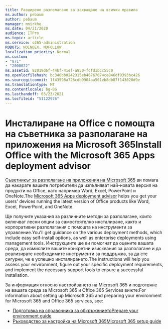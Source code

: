 ```yaml
---
title: Разширено разполагане за захващане на всички правила
ms.author: pebaum
author: pebaum
manager: mnirkhe
ms.date: 04/21/2020
audience: ITPro
ms.topic: article
ms.service: o365-administration
ROBOTS: NOINDEX, NOFOLLOW
localization_priority: Normal
ms.custom:
- "871"
- "2000022"
ms.assetid: 82019d6f-44bf-41ef-a950-fcfd1bcc55c0
ms.openlocfilehash: bc340bb0242315eb46767074ce846df9393bc426
ms.sourcegitcommit: 1f43598a726cdb9904aa501eb8db87f143020d9e
ms.translationtype: MT
ms.contentlocale: bg-BG
ms.lasthandoff: 03/23/2021
ms.locfileid: "51122976"
---
```

# <a name="install-office-with-the-microsoft-365-apps-deployment-advisor"></a><span data-ttu-id="c233c-102">Инсталиране на Office с помощта на съветника за разполагане на приложения на Microsoft 365</span><span class="sxs-lookup"><span data-stu-id="c233c-102">Install Office with the Microsoft 365 Apps deployment advisor</span></span>

<span data-ttu-id="c233c-103">[Съветникът за разполагане на приложения на Microsoft 365](https://go.microsoft.com/fwlink/?linkid=2145748) ви помага да накарате вашите потребители да изпълняват най-новата версия на продукти на Office, като например Word, Excel, PowerPoint и OneNote.</span><span class="sxs-lookup"><span data-stu-id="c233c-103">The [Microsoft 365 Apps deployment advisor](https://go.microsoft.com/fwlink/?linkid=2145748) helps you get your users' devices running the latest version of Office products like Word, Excel, PowerPoint, and OneNote.</span></span>
  
<span data-ttu-id="c233c-104">Ще получите указания за различните методи за разполагане, които включват лесни опции за самостоятелно инсталиране, както и корпоративни разполагания с помощта на инструменти за управление.</span><span class="sxs-lookup"><span data-stu-id="c233c-104">You'll get guidance on the various deployment methods, which include easy self-install options, as well as enterprise deployments using management tools.</span></span> <span data-ttu-id="c233c-105">Инструкциите ще ви помогнат да оцените вашата среда, да измислите вашите конкретни изисквания за разполагане и да реализирате необходимите инструменти за поддръжка, за да сте сигурни, че е успешно инсталирането.</span><span class="sxs-lookup"><span data-stu-id="c233c-105">The instructions will help you assess your environment, figure out your specific deployment requirements, and implement the necessary support tools to ensure a successful installation.</span></span>
  
<span data-ttu-id="c233c-106">За информация относно настройването на Microsoft 365 и подготвяне на вашата среда за Microsoft 365 и Office 365 Services вижте:</span><span class="sxs-lookup"><span data-stu-id="c233c-106">For information about setting up Microsoft 365 and preparing your environment for Microsoft 365 and Office 365 services, see:</span></span>

- [<span data-ttu-id="c233c-107">Подготовка на справочника за обкръжението</span><span class="sxs-lookup"><span data-stu-id="c233c-107">Prepare your environment guide</span></span>](https://go.microsoft.com/fwlink/?linkid=2005213)
- [<span data-ttu-id="c233c-108">Ръководство за настройка на Microsoft 365</span><span class="sxs-lookup"><span data-stu-id="c233c-108">Microsoft 365 setup guide</span></span>](https://go.microsoft.com/fwlink/?linkid=2072646)
